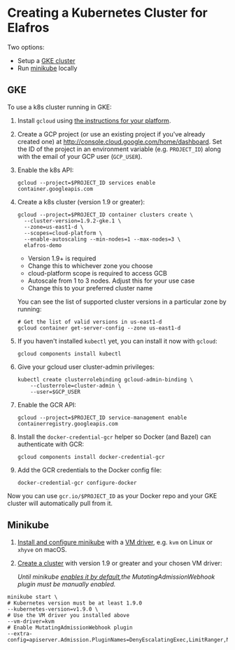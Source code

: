 # Creating a Kubernetes Cluster for Elafros

Two options:

* Setup a [GKE cluster](#gke)
* Run [minikube](#minikube) locally

## GKE

To use a k8s cluster running in GKE:

1.  Install `gcloud` using
   [the instructions for your platform](https://cloud.google.com/sdk/downloads).

2.  Create a GCP project (or use an existing project if you've already created
    one) at http://console.cloud.google.com/home/dashboard. Set the ID of the
    project in an environment variable (e.g. `PROJECT_ID`) along with the email
    of your GCP user (`GCP_USER`).

3.  Enable the k8s API:

    ```shell
    gcloud --project=$PROJECT_ID services enable container.googleapis.com
    ```

4.  Create a k8s cluster (version 1.9 or greater):

    ```shell
    gcloud --project=$PROJECT_ID container clusters create \
      --cluster-version=1.9.2-gke.1 \
      --zone=us-east1-d \
      --scopes=cloud-platform \
      --enable-autoscaling --min-nodes=1 --max-nodes=3 \
      elafros-demo
    ```
    - Version 1.9+ is required
    - Change this to whichever zone you choose
    - cloud-platform scope is required to access GCB
    - Autoscale from 1 to 3 nodes. Adjust this for your use case
    - Change this to your preferred cluster name


    You can see the list of supported cluster versions in a particular zone
    by running:

    ```shell
    # Get the list of valid versions in us-east1-d
    gcloud container get-server-config --zone us-east1-d
    ```

5. If you haven't installed `kubectl` yet, you can install it now with `gcloud`:

    ```shell
    gcloud components install kubectl
    ```

6.  Give your gcloud user cluster-admin privileges:

    ```shell
    kubectl create clusterrolebinding gcloud-admin-binding \
        --clusterrole=cluster-admin \
        --user=$GCP_USER
    ```

7. Enable the GCR API:

   ```shell
   gcloud --project=$PROJECT_ID service-management enable containerregistry.googleapis.com
   ```

8. Install the `docker-credential-gcr` helper so Docker (and Bazel) can
   authenticate with GCR:

   ```shell
   gcloud components install docker-credential-gcr
   ```

9. Add the GCR credentials to the Docker config file:

   ```shell
   docker-credential-gcr configure-docker
   ```

Now you can use `gcr.io/$PROJECT_ID` as your Docker repo and your GKE
cluster will automatically pull from it.

## Minikube

1. [Install and configure
minikube](https://github.com/kubernetes/minikube#minikube) with a [VM
driver](https://github.com/kubernetes/minikube#requirements), e.g. `kvm` on
Linux or `xhyve` on macOS.

2. [Create a cluster](https://github.com/kubernetes/minikube#quickstart) with version 1.9 or greater and your chosen VM driver:

   _Until minikube [enables it by default](https://github.com/kubernetes/minikube/pull/2547),the MutatingAdmissionWebhook plugin must be manually enabled._

```shell
minikube start \
# Kubernetes version must be at least 1.9.0
--kubernetes-version=v1.9.0 \
# Use the VM driver you installed above
--vm-driver=kvm
# Enable MutatingAdmissionWebhook plugin
--extra-config=apiserver.Admission.PluginNames=DenyEscalatingExec,LimitRanger,NamespaceExists,NamespaceLifecycle,ResourceQuota,ServiceAccount,DefaultStorageClass,SecurityContextDeny,MutatingAdmissionWebhook
```
